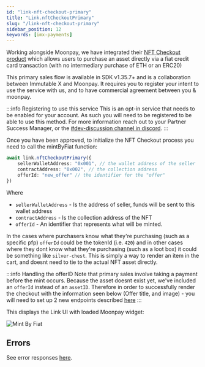 ```yaml
---
id: "link-nft-checkout-primary"
title: "Link.nftCheckoutPrimary"
slug: "/link-nft-checkout-primary"
sidebar_position: 12
keywords: [imx-payments]
---
```


Working alongside Moonpay, we have integrated their [NFT Checkout product](https://www.moonpay.com/business/nfts) which allows users to purchase an asset directly via a fiat credit card transaction (with no intermediary purchase of ETH or an ERC20)

This primary sales flow is available in SDK v1.35.7+ and is a collaboration between Immutable X and Moonpay. It requires you to register your intent to use the service with us, and to have commercial agreement between you & moonpay.

:::info Registering to use this service
This is an opt-in service that needs to be enabled for your account. As such you will need to be registered to be able to use this method. For more information reach out to your Partner Success Manager, or the [#dev-discussion channel in discord](https://discord.gg/7URHuYFCN4).
:::

Once you have been approved, to initialize the NFT Checkout process you need to call the mintByFiat function:

```typescript
await link.nftCheckoutPrimary({
    sellerWalletAddress: "0x001", // the wallet address of the seller 
    contractAddress: "0x002", // the collection address
    offerId: "new_offer" // the identifier for the "offer"
})
```

Where
- `sellerWalletAddress` - Is the address of seller, funds will be sent to this wallet address
- `contractAddress` - Is the collection address of the NFT
- `offerId` - An identifier that represents what will be minted. 
  
In the cases where purchasers know what they're purchasing (such as a specific pfp) `offerId` could be the tokenId (i.e. `420`) and in other cases where they dont know what they're purchasing (such as a loot box) it could be something like `silver-chest`. This is simply a way to render an item in the cart, and doesnt need to tie to the actual NFT asset directly.

:::info Handling the offerID
Note that primary sales involve taking a payment before the mint occurs. Because the asset doesnt exist yet, we've included an `offerId` instead of an `assetID`. Therefore in order to successfully render the checkout with the information seen below (Offer title, and image) - you will need to set up 2 new endpoints described [here](/docs/nft-checkout-primary-with-moonpay/)
:::

This displays the Link UI with loaded Moonpay widget:

![Mint By Fiat](/img/link-sdk-nft-checkout-primary/nft-checkout-primary.png 'NFT Checkout primary')

## Errors

See error responses [here](./link-errors.md#nft-checkout-primary).